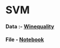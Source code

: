 # SVM

#### Data :- <a href = "https://github.com/RishavMishraRM/SVM/blob/main/winequality-red.csv"> Winequality </a> <br>
#### File - <a href = "https://github.com/RishavMishraRM/SVM/blob/main/SVM.ipynb"> Notebook </a>
